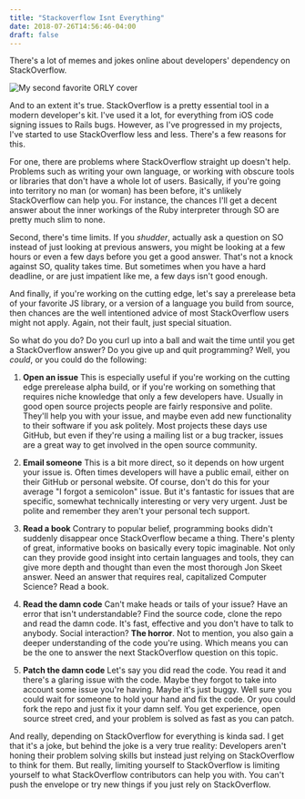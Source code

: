 ```yaml
---
title: "Stackoverflow Isnt Everything"
date: 2018-07-26T14:56:46-04:00
draft: false
---
```


There's a lot of memes and jokes online about developers' dependency
on StackOverflow.

![My second favorite ORLY
cover](/img/posts/stackoverflow-isnt-everything/stackoverflow_orly.jpg)

And to an extent it's true. StackOverflow is a pretty essential tool
in a modern developer's kit. I've used it a lot, for everything from
iOS code signing issues to Rails bugs. However, as I've progressed in
my projects, I've started to use StackOverflow less and less. There's
a few reasons for this.

For one, there are problems where StackOverflow straight up doesn't
help. Problems such as writing your own language, or working with
obscure tools or libraries that don't have a whole lot of
users. Basically, if you're going into territory no man (or woman) has
been before, it's unlikely StackOverflow can help you. For instance,
the chances I'll get a decent answer about the inner workings of the
Ruby interpreter through SO are pretty much slim to none.

Second, there's time limits. If you *shudder*, actually ask a question
on SO instead of just looking at previous answers, you might be
looking at a few hours or even a few days before you get a good
answer. That's not a knock against SO, quality takes time. But
sometimes when you have a hard deadline, or are just impatient like
me, a few days isn't good enough.

And finally, if you're working on the cutting edge, let's say a
prerelease beta of your favorite JS library, or a version of a
language you build from source, then chances are the well intentioned
advice of most StackOverflow users might not apply. Again, not their
fault, just special situation.

So what do you do? Do you curl up into a ball and wait the time until
you get a StackOverflow answer? Do you give up and quit programming?
Well, you *could*, or you could do the following:

1. **Open an issue** This is especially useful if you're working on
   the cutting edge prerelease alpha build, or if you're working on
   something that requires niche knowledge that only a few developers
   have. Usually in good open source projects people are fairly
   responsive and polite. They'll help you with your issue, and maybe
   even add new functionality to their software if you ask
   politely. Most projects these days use GitHub, but even if they're
   using a mailing list or a bug tracker, issues are a great way to
   get involved in the open source community.
   
2. **Email someone** This is a bit more direct, so it depends on how
   urgent your issue is. Often times developers will have a public
   email, either on their GitHub or personal website. Of course, don't
   do this for your average "I forgot a semicolon" issue. But it's
   fantastic for issues that are specific, somewhat technically
   interesting or very very urgent. Just be polite and remember they
   aren't your personal tech support.
   
3. **Read a book** Contrary to popular belief, programming books
   didn't suddenly disappear once StackOverflow became a
   thing. There's plenty of great, informative books on basically
   every topic imaginable. Not only can they provide good insight into
   certain languages and tools, they can give more depth and thought
   than even the most thorough Jon Skeet answer. Need an answer that
   requires real, capitalized Computer Science? Read a book.
   
4. **Read the damn code** Can't make heads or tails of your issue?
   Have an error that isn't understandable? Find the source code,
   clone the repo and read the damn code. It's fast, effective and you
   don't have to talk to anybody. Social interaction? **The
   horror**. Not to mention, you also gain a deeper understanding of
   the code you're using. Which means you can be the one to answer the
   next StackOverflow question on this topic.

5. **Patch the damn code** Let's say you did read the code. You read
   it and there's a glaring issue with the code. Maybe they forgot to
   take into account some issue you're having. Maybe it's just
   buggy. Well sure you could wait for someone to hold your hand and
   fix the code. Or you could fork the repo and just fix it your damn
   self. You get experience, open source street cred, and your problem
   is solved as fast as you can patch.
   
And really, depending on StackOverflow for everything is kinda sad. I
get that it's a joke, but behind the joke is a very true reality:
Developers aren't honing their problem solving skills but instead just
relying on StackOverflow to think for them. But really, limiting
yourself to StackOverflow is limiting yourself to what StackOverflow
contributors can help you with. You can't push the envelope or try new
things if you just rely on StackOverflow.
   
